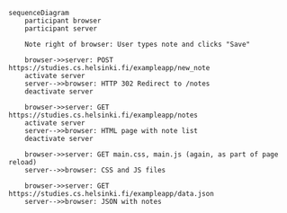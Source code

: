 <!-- Exercise 0.4: New Note Diagram -->
<!--  Mermaid diagram for depicting the situation where the user creates a new note on the page https://studies.cs.helsinki.fi/exampleapp/notes by writing something into the text field and clicking the Save button. -->

```mermaid
sequenceDiagram
    participant browser
    participant server

    Note right of browser: User types note and clicks "Save"

    browser->>server: POST https://studies.cs.helsinki.fi/exampleapp/new_note
    activate server
    server-->>browser: HTTP 302 Redirect to /notes
    deactivate server

    browser->>server: GET https://studies.cs.helsinki.fi/exampleapp/notes
    activate server
    server-->>browser: HTML page with note list
    deactivate server

    browser->>server: GET main.css, main.js (again, as part of page reload)
    server-->>browser: CSS and JS files

    browser->>server: GET https://studies.cs.helsinki.fi/exampleapp/data.json
    server-->>browser: JSON with notes
 